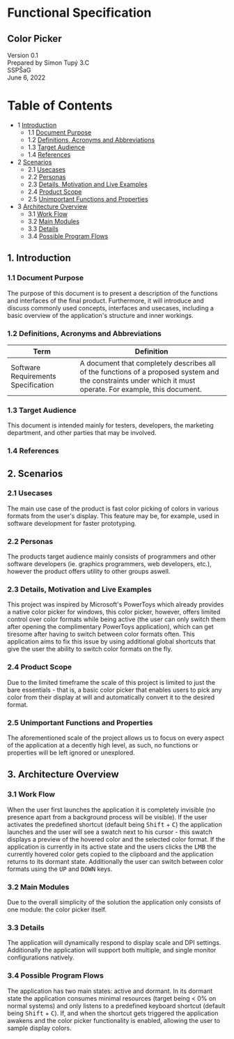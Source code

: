 # Functional Specification
## Color Picker

Version 0.1  
Prepared by Simon Tupý 3.C  
SSPŠaG  
June 6, 2022

Table of Contents
================
* 1 [Introduction](#1-introduction)
   * 1.1 [Document Purpose](#11-document-purpose)
   * 1.2 [Definitions, Acronyms and Abbreviations](#12-definitions-acronyms-and-abbreviations)
   * 1.3 [Target Audience](#13-target-audience)
   * 1.4 [References](#14-references)
* 2 [Scenarios](#2-scenarios)
   * 2.1 [Usecases](#21-usecases)
   * 2.2 [Personas](#22-personas)
   * 2.3 [Details, Motivation and Live Examples](#23-details-motivation-and-live-examples)
   * 2.4 [Product Scope](#24-product-scope)
   * 2.5 [Unimportant Functions and Properties](#25-unimportant-functions-and-properties)
* 3 [Architecture Overview](#3-architecture-overview)
   * 3.1 [Work Flow](#31-work-flow)
   * 3.2 [Main Modules](#32-main-modules)
   * 3.3 [Details](#33-details)
   * 3.4 [Possible Program Flows](#34-possible-program-flows)

## 1. Introduction  
  ### 1.1 Document Purpose
  The purpose of this document is to present a description of the functions and interfaces of the final product. Furthermore, it will introduce and discuss commonly used concepts, interfaces and usecases, including a basic overview of the application's structure and inner workings.
  ### 1.2 Definitions, Acronyms and Abbreviations
| Term | Definition    |
| ---- | ------- |
| Software Requirements Specification  |  A document that completely describes all of the functions of a proposed system and the constraints under which it must operate. For example, this document.       |
  ### 1.3 Target Audience
This document is intended mainly for testers, developers, the marketing department, and other parties that may be involved. 
  ### 1.4 References

## 2. Scenarios
  ### 2.1 Usecases
The main use case of the product is fast color picking of colors in various formats from the user's display. This feature may be, for example, used in software development for faster prototyping. 
  ### 2.2 Personas
The products target audience mainly consists of programmers and other software developers (ie. graphics programmers, web developers, etc.), however the product offers utility to other groups aswell.
  ### 2.3 Details, Motivation and Live Examples
 This project was inspired by Microsoft's PowerToys which already provides a native color picker for windows, this color picker, however, offers limited control over color formats while being active (the user can only switch them after opening the complimentary PowerToys application), which can get tiresome after having to switch between color formats often. This application aims to fix this issue by using additional global shortcuts that give the user the ability to switch color formats on the fly. 
  ### 2.4 Product Scope
Due to the limited timeframe the scale of this project is limited to just the bare essentials - that is, a basic color picker that enables users to pick any color from their display at will and automatically convert it to the desired format. 


  ### 2.5 Unimportant Functions and Properties
The aforementioned scale of the project allows us to focus on every aspect of the application at a decently high level, as such, no functions or properties will be left ignored or unexplored. 

## 3. Architecture Overview
  ### 3.1 Work Flow
  When the user first launches the application it is completely invisible (no presence apart from a background process will be visible). If the user activates the predefined shortcut (default being <kbd>Shift</kbd> + <kbd>C</kbd>) the application launches and the user will see a swatch next to his cursor - this swatch displays a preview of the hovered color and the selected color format. If the application is currently in its active state and the users clicks the <kbd>LMB</kbd> the currently hovered color gets copied to the clipboard and the application returns to its dormant state. Additionally the user can switch between color formats using the <kbd>UP</kbd> and <kbd>DOWN</kbd> keys.
  ### 3.2 Main Modules
  Due to the overall simplicity of the solution the application only consists of one module: the color picker itself. 
  ### 3.3 Details
  The application will dynamically respond to display scale and DPI settings. Additionally the application will support both multiple, and single monitor configurations natively.
  ### 3.4 Possible Program Flows
  The application has two main states: active and dormant. In its dormant state the application consumes minimal resources (target being < 0% on normal systems) and only listens to a predefined keyboard shortcut (default being <kbd>Shift</kbd> + <kbd>C</kbd>). If, and when the shortcut gets triggered the application awakens and the color picker functionality is enabled, allowing the user to sample display colors.
